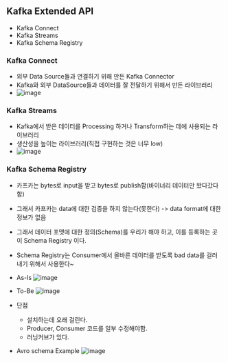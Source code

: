 
## Kafka Extended API
- Kafka Connect
- Kafka Streams
- Kafka Schema Registry


### Kafka Connect
- 외부 Data Source들과 연결하기 위해 만든 Kafka Connector
- Kafka와 외부 DataSource들과 데이터를 잘 전달하기 위해서 만든 라이브러리
- ![image](https://user-images.githubusercontent.com/15210906/119509589-bcd40180-bdab-11eb-9a8c-2cd26ef1a651.png)



### Kafka Streams
- Kafka에서 받은 데이터를 Processing 하거나 Transform하는 데에 사용되는 라이브러리
- 생산성을 높이는 라이브러리(직접 구현하는 것은 너무 low)
- ![image](https://user-images.githubusercontent.com/15210906/119507890-34089600-bdaa-11eb-9311-ee37ae816d1c.png)


### Kafka Schema Registry
- 카프카는 bytes로 input을 받고 bytes로 publish함(바이너리 데이터만 왔다갔다함)
- 그래서 카프카는 data에 대한 검증을 하지 않는다(못한다) -> data format에 대한 정보가 없음
- 그래서 데이터 포맷에 대한 정의(Schema)를 우리가 해야 하고, 이를 등록하는 곳이 Schema Registry 이다.
- Schema Registry는 Consumer에서 올바른 데이터를 받도록 bad data를 걸러내기 위해서 사용한다~
- As-Is
![image](https://user-images.githubusercontent.com/15210906/119505861-57324600-bda8-11eb-85e7-e1a0069dc4bc.png)

- To-Be
![image](https://user-images.githubusercontent.com/15210906/119505885-5d282700-bda8-11eb-9cce-3df87393f4f5.png)

- 단점
  - 설치하는데 오래 걸린다.
  - Producer, Consumer 코드를 일부 수정해야함.
  - 러닝커브가 있다.

- Avro schema Example
![image](https://user-images.githubusercontent.com/15210906/119506784-35858e80-bda9-11eb-8198-50016d954236.png)


